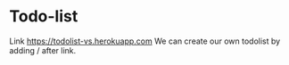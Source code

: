 # Todo-list
Link https://todolist-vs.herokuapp.com
We can create our own todolist by adding /<YourListname> after link.
